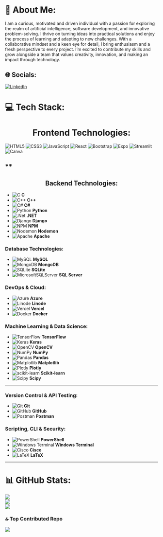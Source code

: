 # 💫 About Me:
I am a curious, motivated and driven individual with a passion for exploring the realm of artificial intelligence, software development, and innovative problem-solving. I thrive on turning ideas into practical solutions and enjoy the process of learning and adapting to new challenges. With a collaborative mindset and a keen eye for detail, I bring enthusiasm and a fresh perspective to every project. I’m excited to contribute my skills and grow alongside a team that values creativity, innovation, and making an impact through technology.

## 🌐 Socials:
[![LinkedIn](https://img.shields.io/badge/LinkedIn-%230077B5.svg?logo=linkedin&logoColor=white)](https://www.linkedin.com/in/shayan-haider-64ba46274/) 

# 💻 Tech Stack:

## <h1 align="center">Frontend Technologies:</h1> ![HTML5](https://img.shields.io/badge/html5-%23E34F26.svg?style=for-the-badge&logo=html5&logoColor=white) ![CSS3](https://img.shields.io/badge/css3-%231572B6.svg?style=for-the-badge&logo=css3&logoColor=white)  ![JavaScript](https://img.shields.io/badge/javascript-%23323330.svg?style=for-the-badge&logo=javascript&logoColor=%23F7DF1E)   ![React](https://img.shields.io/badge/react-%2320232a.svg?style=for-the-badge&logo=react&logoColor=%2361DAFB) ![Bootstrap](https://img.shields.io/badge/bootstrap-%238511FA.svg?style=for-the-badge&logo=bootstrap&logoColor=white)   ![Expo](https://img.shields.io/badge/expo-1C1E24?style=for-the-badge&logo=expo&logoColor=#D04A37) ![Streamlit](https://img.shields.io/badge/Streamlit-%23FE4B4B.svg?style=for-the-badge&logo=streamlit&logoColor=white)   ![Canva](https://img.shields.io/badge/Canva-%2300C4CC.svg?style=for-the-badge&logo=Canva&logoColor=white) 



## **<h2 align="center">Backend Technologies:  
- ![C](https://img.shields.io/badge/c-%2300599C.svg?style=for-the-badge&logo=c&logoColor=white) **C**  
- ![C++](https://img.shields.io/badge/c++-%2300599C.svg?style=for-the-badge&logo=c%2B%2B&logoColor=white) **C++**  
- ![C#](https://img.shields.io/badge/c%23-%23239120.svg?style=for-the-badge&logo=csharp&logoColor=white) **C#**  
- ![Python](https://img.shields.io/badge/python-3670A0?style=for-the-badge&logo=python&logoColor=ffdd54) **Python**  
- ![.Net](https://img.shields.io/badge/.NET-5C2D91?style=for-the-badge&logo=.net&logoColor=white) **.NET**  
- ![Django](https://img.shields.io/badge/django-%23092E20.svg?style=for-the-badge&logo=django&logoColor=white) **Django**  
- ![NPM](https://img.shields.io/badge/NPM-%23CB3837.svg?style=for-the-badge&logo=npm&logoColor=white) **NPM**  
- ![Nodemon](https://img.shields.io/badge/NODEMON-%23323330.svg?style=for-the-badge&logo=nodemon&logoColor=%BBDEAD) **Nodemon**  
- ![Apache](https://img.shields.io/badge/apache-%23D42029.svg?style=for-the-badge&logo=apache&logoColor=white) **Apache**  



### **Database Technologies:**  
- ![MySQL](https://img.shields.io/badge/mysql-4479A1.svg?style=for-the-badge&logo=mysql&logoColor=white) **MySQL**  
- ![MongoDB](https://img.shields.io/badge/MongoDB-%234ea94b.svg?style=for-the-badge&logo=mongodb&logoColor=white) **MongoDB**  
- ![SQLite](https://img.shields.io/badge/sqlite-%2307405e.svg?style=for-the-badge&logo=sqlite&logoColor=white) **SQLite**  
- ![MicrosoftSQLServer](https://img.shields.io/badge/Microsoft%20SQL%20Server-CC2927?style=for-the-badge&logo=microsoft%20sql%20server&logoColor=white) **SQL Server**  



### **DevOps & Cloud:**  
- ![Azure](https://img.shields.io/badge/azure-%230072C6.svg?style=for-the-badge&logo=microsoftazure&logoColor=white) **Azure**  
- ![Linode](https://img.shields.io/badge/linode-00A95C?style=for-the-badge&logo=linode&logoColor=white) **Linode**  
- ![Vercel](https://img.shields.io/badge/vercel-%23000000.svg?style=for-the-badge&logo=vercel&logoColor=white) **Vercel**  
- ![Docker](https://img.shields.io/badge/docker-%230db7ed.svg?style=for-the-badge&logo=docker&logoColor=white) **Docker**  



### **Machine Learning & Data Science:**  
- ![TensorFlow](https://img.shields.io/badge/TensorFlow-%23FF6F00.svg?style=for-the-badge&logo=TensorFlow&logoColor=white) **TensorFlow**  
- ![Keras](https://img.shields.io/badge/Keras-%23D00000.svg?style=for-the-badge&logo=Keras&logoColor=white) **Keras**  
- ![OpenCV](https://img.shields.io/badge/opencv-%23white.svg?style=for-the-badge&logo=opencv&logoColor=white) **OpenCV**  
- ![NumPy](https://img.shields.io/badge/numpy-%23013243.svg?style=for-the-badge&logo=numpy&logoColor=white) **NumPy**  
- ![Pandas](https://img.shields.io/badge/pandas-%23150458.svg?style=for-the-badge&logo=pandas&logoColor=white) **Pandas**  
- ![Matplotlib](https://img.shields.io/badge/Matplotlib-%23ffffff.svg?style=for-the-badge&logo=Matplotlib&logoColor=black) **Matplotlib**  
- ![Plotly](https://img.shields.io/badge/Plotly-%233F4F75.svg?style=for-the-badge&logo=plotly&logoColor=white) **Plotly**  
- ![scikit-learn](https://img.shields.io/badge/scikit--learn-%23F7931E.svg?style=for-the-badge&logo=scikit-learn&logoColor=white) **Scikit-learn**  
- ![Scipy](https://img.shields.io/badge/SciPy-%230C55A5.svg?style=for-the-badge&logo=scipy&logoColor=%white) **Scipy**  

---

### **Version Control & API Testing:**  
- ![Git](https://img.shields.io/badge/git-%23F05033.svg?style=for-the-badge&logo=git&logoColor=white) **Git**  
- ![GitHub](https://img.shields.io/badge/github-%23121011.svg?style=for-the-badge&logo=github&logoColor=white) **GitHub**  
- ![Postman](https://img.shields.io/badge/Postman-FF6C37?style=for-the-badge&logo=postman&logoColor=white) **Postman**  



### **Scripting, CLI & Security:**  
- ![PowerShell](https://img.shields.io/badge/PowerShell-%235391FE.svg?style=for-the-badge&logo=powershell&logoColor=white) **PowerShell**  
- ![Windows Terminal](https://img.shields.io/badge/Windows%20Terminal-%234D4D4D.svg?style=for-the-badge&logo=windows-terminal&logoColor=white) **Windows Terminal**  
- ![Cisco](https://img.shields.io/badge/cisco-%23049fd9.svg?style=for-the-badge&logo=cisco&logoColor=black) **Cisco**  
- ![LaTeX](https://img.shields.io/badge/latex-%23008080.svg?style=for-the-badge&logo=latex&logoColor=white) **LaTeX**  

---

# 📊 GitHub Stats:
![](https://github-readme-stats.vercel.app/api?username=ShayanHaider20&theme=dark&hide_border=false&include_all_commits=false&count_private=false)<br/>
![](https://github-readme-streak-stats.herokuapp.com/?user=ShayanHaider20&theme=dark&hide_border=false)<br/>
![](https://github-readme-stats.vercel.app/api/top-langs/?username=ShayanHaider20&theme=dark&hide_border=false&include_all_commits=false&count_private=false&layout=compact)

### 🔝 Top Contributed Repo
![](https://github-contributor-stats.vercel.app/api?username=ShayanHaider20&limit=5&theme=dark&combine_all_yearly_contributions=true)

<!-- Proudly created with GPRM ( https://gprm.itsvg.in ) -->
   
 
